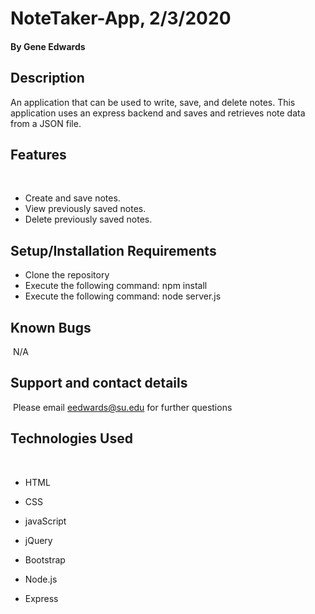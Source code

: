 # NoteTaker-App, 2/3/2020
#### By Gene Edwards

## Description
An application that can be used to write, save, and delete notes. This application uses an express backend and saves and retrieves note data from a JSON file.

## Features
​
* Create and save notes.
* View previously saved notes.
* Delete previously saved notes.​​

## Setup/Installation Requirements

* Clone the repository
* Execute the following command: npm install​​
* Execute the following command: node server.js
​
## Known Bugs
​
N/A
​
## Support and contact details
​
Please email eedwards@su.edu for further questions
​
## Technologies Used
​
* HTML
​
* CSS
​
* javaScript

* jQuery
​
* Bootstrap 

* Node.js

* Express